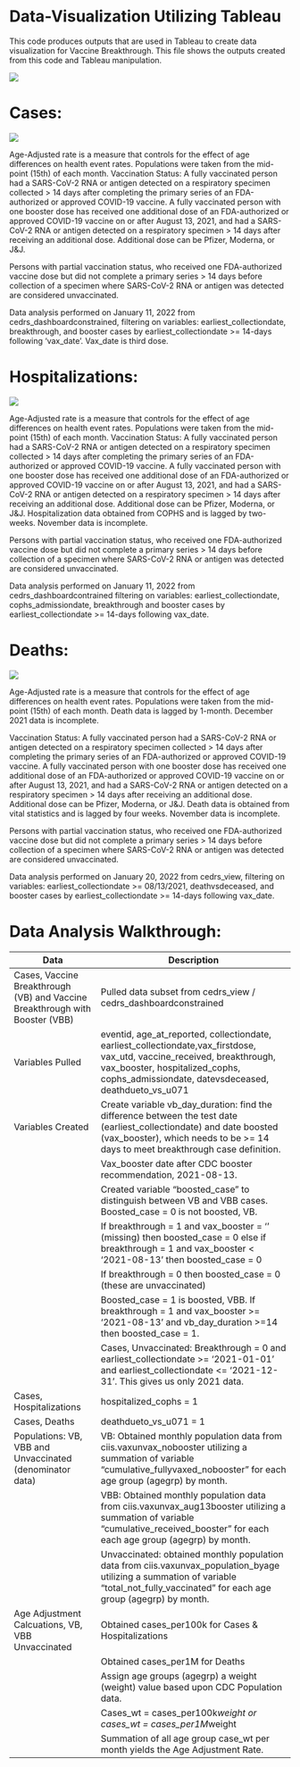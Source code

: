 # Data-Visualization Utilizing Tableau

This code produces outputs that are used in Tableau to create data visualization for Vaccine Breakthrough. This file shows the outputs created from this code and Tableau manipulation. 

![](Images/VB_DataViz_Slide1.png)

# Cases:

![](Images/VB_DataViz_Slide2.png)

Age-Adjusted rate is a measure that controls for the effect of age differences on health event rates. Populations were taken from the mid-point (15th) of each month.
Vaccination Status: A fully vaccinated person had a SARS-CoV-2 RNA or antigen detected on a respiratory specimen collected > 14 days after completing the primary series of an FDA-authorized or approved COVID-19 vaccine. A fully vaccinated person with one booster dose has received one additional dose of an FDA-authorized or approved COVID-19 vaccine on or after August 13, 2021, and had a SARS-CoV-2 RNA or antigen detected on a respiratory specimen > 14 days after receiving an additional dose. Additional dose can be Pfizer, Moderna, or J&J. 

Persons with partial vaccination status, who received one FDA-authorized vaccine dose but did not complete a primary series > 14 days before collection of a specimen where SARS-CoV-2 RNA or antigen was detected are considered unvaccinated. 

Data analysis performed on January 11, 2022 from cedrs_dashboardconstrained, filtering on variables: earliest_collectiondate, breakthrough, and booster cases by earliest_collectiondate >= 14-days following ‘vax_date’. Vax_date is third dose. 

# Hospitalizations:

![](Images/VB_DataViz_Slide3.png)

Age-Adjusted rate is a measure that controls for the effect of age differences on health event rates. Populations were taken from the mid-point (15th) of each month.
Vaccination Status: A fully vaccinated person had a SARS-CoV-2 RNA or antigen detected on a respiratory specimen collected > 14 days after completing the primary series of an FDA-authorized or approved COVID-19 vaccine. A fully vaccinated person with one booster dose has received one additional dose of an FDA-authorized or approved COVID-19 vaccine on or after August 13, 2021, and had a SARS-CoV-2 RNA or antigen detected on a respiratory specimen > 14 days after receiving an additional dose. Additional dose can be Pfizer, Moderna, or J&J. Hospitalization data obtained from COPHS and is lagged by two-weeks. November data is incomplete.

Persons with partial vaccination status, who received one FDA-authorized vaccine dose but did not complete a primary series > 14 days before collection of a specimen where SARS-CoV-2 RNA or antigen was detected are considered unvaccinated. 

Data analysis performed on January 11, 2022 from cedrs_dashboardcontrained filtering on variables: earliest_collectiondate, cophs_admissiondate, breakthrough and booster cases by earliest_collectiondate >= 14-days following vax_date.

# Deaths:

![](Images/VB_DataViz_Slide4.png)

Age-Adjusted rate is a measure that controls for the effect of age differences on health event rates. Populations were taken from the mid-point (15th) of each month. Death data is lagged by 1-month. December 2021 data is incomplete.

Vaccination Status: A fully vaccinated person had a SARS-CoV-2 RNA or antigen detected on a respiratory specimen collected > 14 days after completing the primary series of an FDA-authorized or approved COVID-19 vaccine. A fully vaccinated person with one booster dose has received one additional dose of an FDA-authorized or approved COVID-19 vaccine on or after August 13, 2021, and had a SARS-CoV-2 RNA or antigen detected on a respiratory specimen > 14 days after receiving an additional dose. Additional dose can be Pfizer, Moderna, or J&J. Death data is obtained from vital statistics and is lagged by four weeks. November data is incomplete.

Persons with partial vaccination status, who received one FDA-authorized vaccine dose but did not complete a primary series > 14 days before collection of a specimen where SARS-CoV-2 RNA or antigen was detected are considered unvaccinated. 

Data analysis performed on January 20, 2022 from cedrs_view, filtering on variables: earliest_collectiondate >= 08/13/2021, deathvsdeceased, and booster cases by earliest_collectiondate >= 14-days following vax_date.

# Data Analysis Walkthrough:

| Data | Description |
| --- | --- |
| Cases, Vaccine Breakthrough (VB) and Vaccine Breakthrough with Booster (VBB) | Pulled data subset from cedrs_view / cedrs_dashboardconstrained |
| Variables Pulled |  eventid, age_at_reported, collectiondate, earliest_collectiondate,vax_firstdose, vax_utd, vaccine_received, breakthrough, vax_booster, hospitalized_cophs, cophs_admissiondate, datevsdeceased, deathdueto_vs_u071 |
| Variables Created | Create variable vb_day_duration: find the difference between the test date (earliest_collectiondate) and date boosted (vax_booster), which needs to be >= 14 days to meet breakthrough case definition. |
| | Vax_booster date after CDC booster recommendation, 2021-08-13.|
| | Created variable “boosted_case” to distinguish between VB and VBB cases. Boosted_case = 0 is not boosted, VB. |
| | If breakthrough = 1 and vax_booster = ‘’ (missing) then boosted_case = 0 else if breakthrough = 1 and vax_booster < ‘2021-08-13’ then boosted_case = 0 |
| | If breakthrough = 0 then boosted_case = 0 (these are unvaccinated) |
| | Boosted_case = 1 is boosted, VBB. If breakthrough = 1 and vax_booster >= ‘2021-08-13’ and vb_day_duration >=14 then boosted_case = 1. |
| | Cases, Unvaccinated: Breakthrough = 0 and earliest_collectiondate >= ‘2021-01-01’ and earliest_collectiondate <= ‘2021-12-31’. This gives us only 2021 data. |
| Cases, Hospitalizations | hospitalized_cophs = 1 |
| Cases, Deaths | deathdueto_vs_u071 = 1 |
| Populations: VB, VBB and Unvaccinated (denominator data) | VB: Obtained monthly population data from ciis.vaxunvax_nobooster utilizing a summation of variable “cumulative_fullyvaxed_nobooster” for each age group (agegrp) by month. |
| | VBB: Obtained monthly population data from ciis.vaxunvax_aug13booster utilizing a summation of variable “cumulative_received_booster” for each each age group (agegrp) by month. |
| | Unvaccinated: obtained monthly population data from ciis.vaxunvax_population_byage utilizing a summation of variable “total_not_fully_vaccinated” for each age group (agegrp) by month.
| Age Adjustment Calcuations, VB, VBB Unvaccinated | Obtained cases_per100k for Cases & Hospitalizations
||Obtained cases_per1M for Deaths |
||Assign age groups (agegrp) a weight (weight) value based upon CDC Population data. |
||Cases_wt = cases_per100k*weight or cases_wt = cases_per1M*weight |
||Summation of all age group case_wt per month yields the Age Adjustment Rate. |






